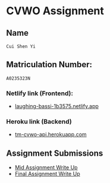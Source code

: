 # CVWO Assignment

## Name
```
Cui Shen Yi
```
## Matriculation Number:
```
A0235323N
```

### Netlify link (Frontend):
- [laughing-bassi-1b3575.netlify.app](https://laughing-bassi-1b3575.netlify.app)

### Heroku link (Backend)
- [tm-cvwo-api.herokuapp.com](https://tm-cvwo-api.herokuapp.com/)

## Assignment Submissions
- [Mid Assignment Write Up](https://github.com/Task-Mangement-CVWO/.github/blob/main/CuiShenYi_A0235323N.pdf)
- [Final Assignment Write Up](https://github.com/Task-Mangement-CVWO/.github/blob/main/CuiShenYi_A0235323N_FinalWriteup.pdf)
